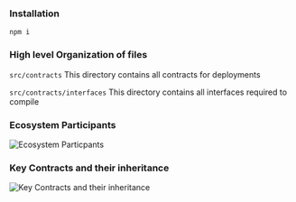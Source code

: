 ### Installation
`npm i`

### High level Organization of files

`src/contracts` This directory contains all contracts for deployments

`src/contracts/interfaces` This directory contains all interfaces required to compile

### Ecosystem Participants
![Ecosystem Particpants](docs/_images/ecosystem.jpg)

### Key Contracts and their inheritance
![Key Contracts and their inheritance](docs/_images/inheritance.jpg)